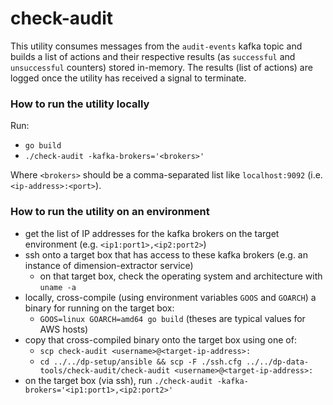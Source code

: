 check-audit
==================

This utility consumes messages from the `audit-events` kafka topic and builds a
list of actions and their respective results (as `successful` and `unsuccessful`
counters) stored in-memory. The results (list of actions) are logged once the
utility has received a signal to terminate.

### How to run the utility locally

Run:
- `go build`
- `./check-audit -kafka-brokers='<brokers>'`

Where `<brokers>` should be a comma-separated list like `localhost:9092` (i.e. `<ip-address>:<port>`).

### How to run the utility on an environment

- get the list of IP addresses for the kafka brokers on the target environment (e.g. `<ip1:port1>,<ip2:port2>`)
- ssh onto a target box that has access to these kafka brokers (e.g. an instance of dimension-extractor service)
  - on that target box, check the operating system and architecture with `uname -a`
- locally, cross-compile (using environment variables `GOOS` and `GOARCH`) a binary for running on the target box:
  - `GOOS=linux GOARCH=amd64 go build` (theses are typical values for AWS hosts)
- copy that cross-compiled binary onto the target box using one of:
  - `scp check-audit <username>@<target-ip-address>:`
  - `cd ../../dp-setup/ansible && scp -F ./ssh.cfg ../../dp-data-tools/check-audit/check-audit <username>@<target-ip-address>:`
- on the target box (via ssh), run `./check-audit -kafka-brokers='<ip1:port1>,<ip2:port2>'`
